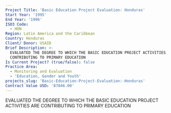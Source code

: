 ```yaml
---
Project Title: 'Basic Education Project Evaluation: Honduras'
Start Year: '1995'
End Year: '1996'
ISO3 Code:
  - HON
Region: Latin America and the Caribbean
Country: Honduras
Client/ Donor: USAID
Brief Description: >-
  EVALUATED THE DEGREE TO WHICH THE BASIC EDUCATION PROJECT ACTIVITIES ARE
  CONTRIBUTING TO PRIMARY EDUCATION
Is Current Project? (true/false): false
Practice Area:
  - Monitoring and Evaluation
  - 'Education, Gender and Youth'
projects_slug: 'Basic-Education-Project-Evaluation:-Honduras'
Contract Value USD: '87846.00'
---
```

EVALUATED THE DEGREE TO WHICH THE BASIC EDUCATION PROJECT ACTIVITIES ARE CONTRIBUTING TO PRIMARY EDUCATION
